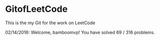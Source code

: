 # GitofLeetCode
This is the my Git for the work on LeetCode

02/14/2016:
Welcome, bamboomvp! You have solved 69 / 316 problems.
